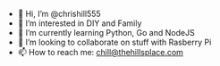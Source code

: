 - 👋 Hi, I’m @chrishill555
- 👀 I’m interested in DIY and Family
- 🌱 I’m currently learning Python, Go and NodeJS
- 💞️ I’m looking to collaborate on stuff with Rasberry Pi
- 📫 How to reach me:  chill@thehillsplace.com

<!---
chrishill555/chrishill555 is a ✨ special ✨ repository because its `README.md` (this file) appears on your GitHub profile.
You can click the Preview link to take a look at your changes.
--->
